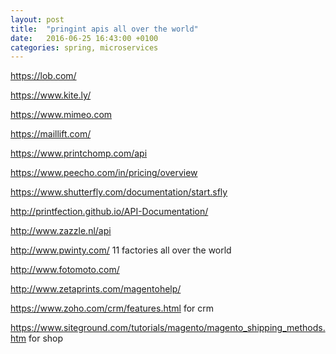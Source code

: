 ```yaml
---
layout: post
title:  "pringint apis all over the world"
date:   2016-06-25 16:43:00 +0100
categories: spring, microservices
---
```



https://lob.com/

https://www.kite.ly/

https://www.mimeo.com

https://maillift.com/

https://www.printchomp.com/api

https://www.peecho.com/in/pricing/overview

https://www.shutterfly.com/documentation/start.sfly

http://printfection.github.io/API-Documentation/

http://www.zazzle.nl/api

http://www.pwinty.com/   11 factories all over the world

http://www.fotomoto.com/

http://www.zetaprints.com/magentohelp/

https://www.zoho.com/crm/features.html for crm

https://www.siteground.com/tutorials/magento/magento_shipping_methods.htm for shop



